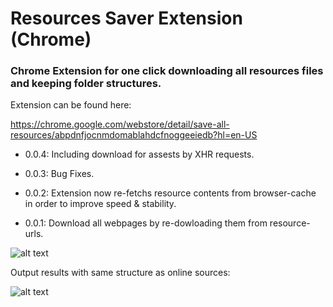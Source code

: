 # Resources Saver Extension (Chrome)

### Chrome Extension for one click downloading all resources files and keeping folder structures.

Extension can be found here:


https://chrome.google.com/webstore/detail/save-all-resources/abpdnfjocnmdomablahdcfnoggeeiedb?hl=en-US


- 0.0.4: Including download for assests by XHR requests.

- 0.0.3: Bug Fixes.

- 0.0.2: Extension now re-fetchs resource contents from browser-cache in order to improve speed & stability.

- 0.0.1: Download all webpages by re-dowloading them from resource-urls.

![alt text](https://github.com/up209d/ResourcesSaverExt/blob/master/screenshot.png?raw=true)

Output results with same structure as online sources:

![alt text](https://github.com/up209d/ResourcesSaverExt/blob/master/screenshot2.png?raw=true)
